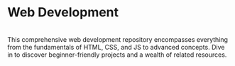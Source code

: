 # Web Development
<br>
This comprehensive web development repository encompasses everything from the fundamentals of HTML, CSS, and JS to advanced concepts. 
Dive in to discover beginner-friendly projects and a wealth of related resources.
